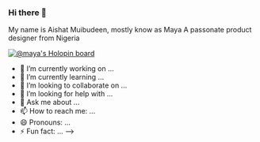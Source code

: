 ### Hi there 👋
My name is Aishat Muibudeen, mostly know as Maya
A passonate product designer from Nigeria

[![@maya's Holopin board](https://holopin.io/api/user/board?user=maya)](https://holopin.io/@maya)


- 🔭 I’m currently working on ...
- 🌱 I’m currently learning ...
- 👯 I’m looking to collaborate on ...
- 🤔 I’m looking for help with ...
- 💬 Ask me about ...
- 📫 How to reach me: ...
- 😄 Pronouns: ...
- ⚡ Fun fact: ...
-->

